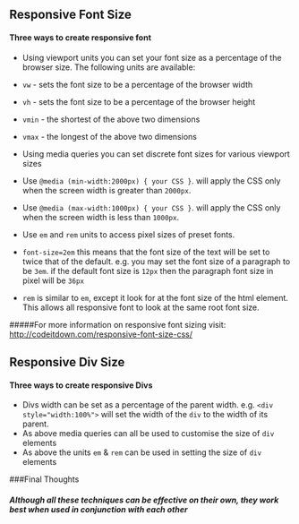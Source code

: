 ## Responsive Font Size

#### Three ways to create responsive font  
* Using viewport units you can set your font size as a percentage of the browser size. The following units are available:  
 * `vw` - sets the font size to be a percentage of the browser width
 * `vh` - sets the font size to be a percentage of the browser height
 * `vmin` - the shortest of the above two dimensions
 * `vmax` - the longest of the above two dimensions


* Using media queries you can set discrete font sizes for various viewport sizes
 * Use `@media (min-width:2000px) { your CSS }`. will apply the CSS only when the screen width is greater than `2000px`.
 * Use `@media (max-width:1000px) { your CSS }`. will apply the CSS only when the screen width is less than `1000px`.


* Use `em` and `rem` units to access pixel sizes of preset fonts.
 * `font-size=2em` this means that the font size of the text will be set to twice that of the default. e.g. you may set the font size of a paragraph to be `3em`. if the default font size is `12px` then the paragraph font size in pixel will be `36px`
 * `rem` is similar to `em`, except it look for at the font size of the html element. This allows all responsive font to look at the same root font size.

 #####For more information on responsive font sizing visit: http://codeitdown.com/responsive-font-size-css/

## Responsive Div Size

#### Three ways to create responsive Divs  
* Divs width can be set as a percentage of the parent width. e.g. `<div style="width:100%">` will set the width of the `div` to the width of its parent.
* As above media queries can all be used to customise the size of `div` elements
* As above the units `em` & `rem` can be used in setting the size of `div` elements


###Final Thoughts

##### Although all these techniques can be effective on their own, they work best when used in conjunction with each other

